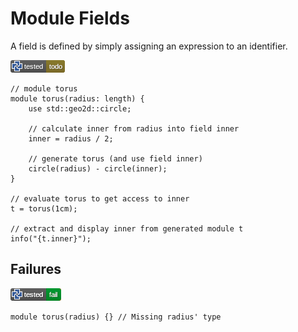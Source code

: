 # Module Fields

A field is defined by simply assigning an expression to an identifier.

![test](.banner/fields_torus.png)

```µcad,fields_torus#todo
// module torus
module torus(radius: length) {
    use std::geo2d::circle;

    // calculate inner from radius into field inner
    inner = radius / 2;

    // generate torus (and use field inner)
    circle(radius) - circle(inner);
}

// evaluate torus to get access to inner
t = torus(1cm);

// extract and display inner from generated module t
info("{t.inner}");
```

## Failures

![test](.banner/fields_torus_fail.png)

```µcad,fields_torus_fail#fail
module torus(radius) {} // Missing radius' type
```
